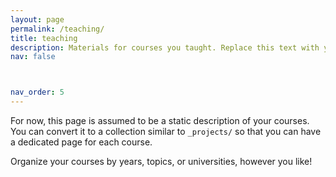 ```yaml
---
layout: page
permalink: /teaching/
title: teaching
description: Materials for courses you taught. Replace this text with your description.
nav: false



nav_order: 5
---
```


For now, this page is assumed to be a static description of your courses. You can convert it to a collection similar to `_projects/` so that you can have a dedicated page for each course.

Organize your courses by years, topics, or universities, however you like!
